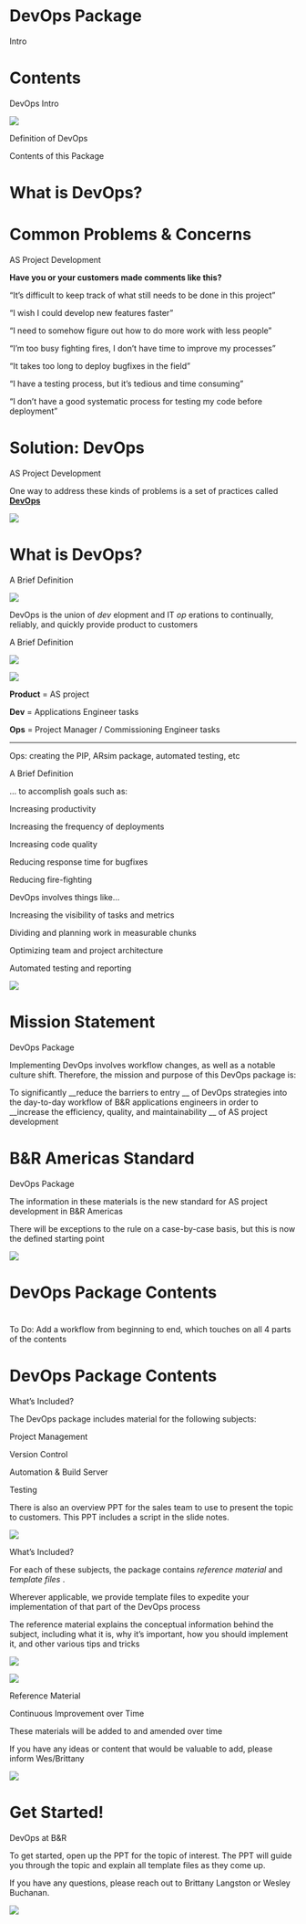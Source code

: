 # DevOps Package

Intro

# Contents

DevOps Intro

![](img%5CDevOps%20Package%20Intro0.png)

Definition of DevOps

Contents of this Package

# What is DevOps?

# Common Problems & Concerns

AS Project Development

__Have you or your customers made comments like this?__

“It’s difficult to keep track of what still needs to be done in this project”

“I wish I could develop new features faster”

“I need to somehow figure out how to do more work with less people”

“I’m too busy fighting fires\, I don’t have time to improve my processes”

“It takes too long to deploy bugfixes in the field”

“I have a testing process\, but it’s tedious and time consuming”

“I don’t have a good systematic process for testing my code before deployment”

# Solution: DevOps

AS Project Development

One way to address these kinds of problems is a set of practices called  __[DevOps](https://www.atlassian.com/devops/what-is-devops)__

![](img%5CDevOps%20Package%20Intro1.png)

# What is DevOps?

A Brief Definition

![](img%5CDevOps%20Package%20Intro2.png)

DevOps is the union of  _dev_ elopment and IT  _op_ erations to continually\, reliably\, and quickly provide product to customers

A Brief Definition

![](img%5CDevOps%20Package%20Intro3.png)

![](img%5CDevOps%20Package%20Intro4.png)

__Product__  = AS project

__Dev__  = Applications Engineer tasks

__Ops__  = Project Manager / Commissioning Engineer tasks

---

Ops: creating the PIP, ARsim package, automated testing, etc

A Brief Definition

… to accomplish goals such as:

Increasing productivity

Increasing the frequency of deployments

Increasing code quality

Reducing response time for bugfixes

Reducing fire\-fighting

DevOps involves things like…

Increasing the visibility of tasks and metrics

Dividing and planning work in measurable chunks

Optimizing team and project architecture

Automated testing and reporting

![](img%5CDevOps%20Package%20Intro5.png)

# Mission Statement

DevOps Package

Implementing DevOps involves workflow changes\, as well as a notable culture shift\. Therefore\, the mission and purpose of this DevOps package is:

To significantly  __reduce the barriers to entry __ of DevOps strategies into the day\-to\-day workflow of B&R applications engineers in order to  __increase the efficiency\, quality\, and maintainability __ of AS project development

# B&R Americas Standard

DevOps Package

The information in these materials is the new standard for AS project development in B&R Americas

There will be exceptions to the rule on a case\-by\-case basis\, but this is now the defined starting point

![](img%5CDevOps%20Package%20Intro6.png)

# DevOps Package Contents

# 

To Do: Add a workflow from beginning to end\, which touches on all 4 parts of the contents

# DevOps Package Contents

What’s Included?

The DevOps package includes material for the following subjects:

Project Management

Version Control

Automation & Build Server

Testing

There is also an overview PPT for the sales team to use to present the topic to customers\. This PPT includes a script in the slide notes\.

![](img%5CDevOps%20Package%20Intro7.png)

What’s Included?

For each of these subjects\, the package contains  _reference material_  and  _template files_ \.

Wherever applicable\, we provide template files to expedite your implementation of that part of the DevOps process

The reference material explains the conceptual information behind the subject\, including what it is\, why it’s important\, how you should implement it\, and other various tips and tricks

![](img%5CDevOps%20Package%20Intro8.png)

![](img%5CDevOps%20Package%20Intro9.png)

Reference Material

Continuous Improvement over Time

These materials will be added to and amended over time

If you have any ideas or content that would be valuable to add\, please inform Wes/Brittany

![](img%5CDevOps%20Package%20Intro10.png)

# Get Started!

DevOps at B&R

To get started\, open up the PPT for the topic of interest\. The PPT will guide you through the topic and explain all template files as they come up\.

If you have any questions\, please reach out to Brittany Langston or Wesley Buchanan\.

![](img%5CDevOps%20Package%20Intro11.png)

